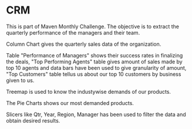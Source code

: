 # CRM
This is part of Maven Monthly Challenge. The objective is to extract the quarterly performance of the managers and their team. 

Column Chart gives the quarterly sales data of the organization.

Table "Performance of Managers" shows their success rates in finalizing the deals, "Top Performing Agents" table gives amount of sales made by top 10 agents and data bars have been used to give granularity of amount, "Top Customers" table tellus us about our top 10 customers by business given to us. 

Treemap is used to know the industywise demands of our products.

The Pie Charts shows our most demanded products.

Slicers like Qtr, Year, Region, Manager has been used to filter the data and obtain desired results.
